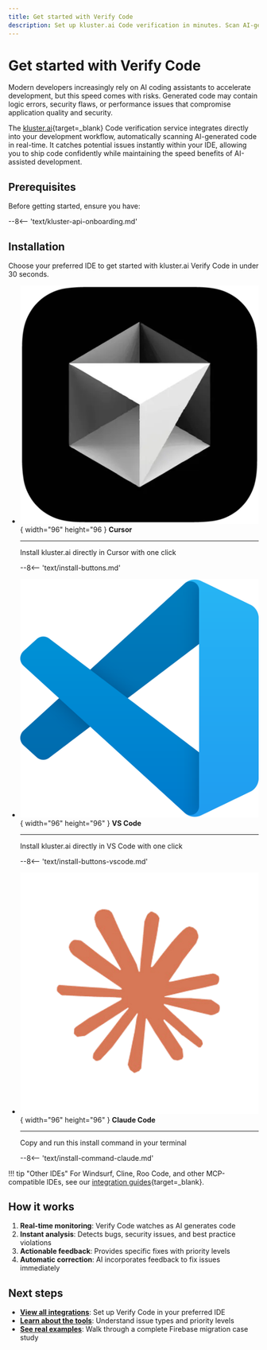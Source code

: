 ```yaml
---
title: Get started with Verify Code
description: Set up kluster.ai Code verification in minutes. Scan AI-generated code for errors, vulnerabilities, and performance issues with Cursor and AI assistants.
---
```


# Get started with Verify Code

Modern developers increasingly rely on AI coding assistants to accelerate development, but this speed comes with risks. Generated code may contain logic errors, security flaws, or performance issues that compromise application quality and security.

The [kluster.ai](https://www.kluster.ai/){target=\_blank} Code verification service integrates directly into your development workflow, automatically scanning AI-generated code in real-time. It catches potential issues instantly within your IDE, allowing you to ship code confidently while maintaining the speed benefits of AI-assisted development.

## Prerequisites

Before getting started, ensure you have:

--8<-- 'text/kluster-api-onboarding.md'

## Installation

Choose your preferred IDE to get started with kluster.ai Verify Code in under 30 seconds.

<div class="grid cards" markdown>

-   ![Cursor Logo](/images/verify/code/integrations/cursor/cursor-logo1.webp){ width="96" height="96 } __Cursor__

    ---

    Install kluster.ai directly in Cursor with one click

    --8<-- 'text/install-buttons.md'

-   ![VS Code Logo](/images/verify/code/integrations/vscode/vscode-logo.png){ width="96" height="96"  } __VS Code__

    ---

    Install kluster.ai directly in VS Code with one click

    --8<-- 'text/install-buttons-vscode.md'

-   ![Claude Code Logo](/images/verify/code/integrations/claudecode/claude-logo.png){ width="96" height="96" } __Claude Code__

    ---

    Copy and run this install command in your terminal

    --8<-- 'text/install-command-claude.md'

</div>

!!! tip "Other IDEs"
    For Windsurf, Cline, Roo Code, and other MCP-compatible IDEs, see our [integration guides](/verify/code/integrations/mcp/){target=\_blank}.

## How it works

1. **Real-time monitoring**: Verify Code watches as AI generates code
2. **Instant analysis**: Detects bugs, security issues, and best practice violations
3. **Actionable feedback**: Provides specific fixes with priority levels
4. **Automatic correction**: AI incorporates feedback to fix issues immediately

## Next steps

- **[View all integrations](/verify/code/integrations/)**: Set up Verify Code in your preferred IDE
- **[Learn about the tools](/verify/code/tools/)**: Understand issue types and priority levels
- **[See real examples](/verify/code/examples/cursor-firebase-nextjs/)**: Walk through a complete Firebase migration case study